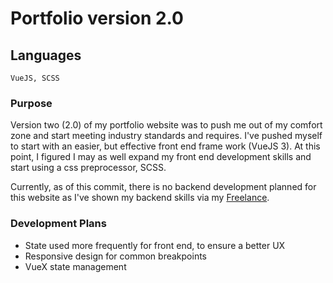 # Portfolio version 2.0

## Languages
```
VueJS, SCSS
```

### Purpose
Version two (2.0) of my portfolio website was to push me out of my comfort zone and start meeting industry standards and requires.  I've pushed myself to start with an easier, but effective front end frame work (VueJS 3). 
At this point, I figured I may as well expand my front end development skills and start using a css preprocessor, SCSS.

Currently, as of this commit, there is no backend development planned for this website as I've shown my backend skills via my [Freelance](https://github.com/debuggingbytes/db_website_v2).

### Development Plans
- State used more frequently for front end, to ensure a better UX
- Responsive design for common breakpoints
- VueX state management
